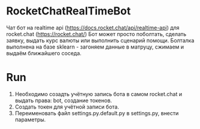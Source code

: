 # RocketChatRealTimeBot
Чат бот на realtime api (https://docs.rocket.chat/api/realtime-api) для rocket.chat (https://rocket.chat/)
Бот может просто поболтать, сделать заявку, выдать курс валюты или выполнить сценарий помощи.
Болталка выполнена на базе sklearn - загоняем данные в матруцу, сжимаем и выдаём ближайшего соседа.

# Run
1. Необходимо созадть учётную запись бота в самом rocket.chat и выдать права: bot, создание токенов.
2. Создать токен для учётной записи бота.
3. Переименовать файл settings.py.default.py в settings.py, внести параметры.
